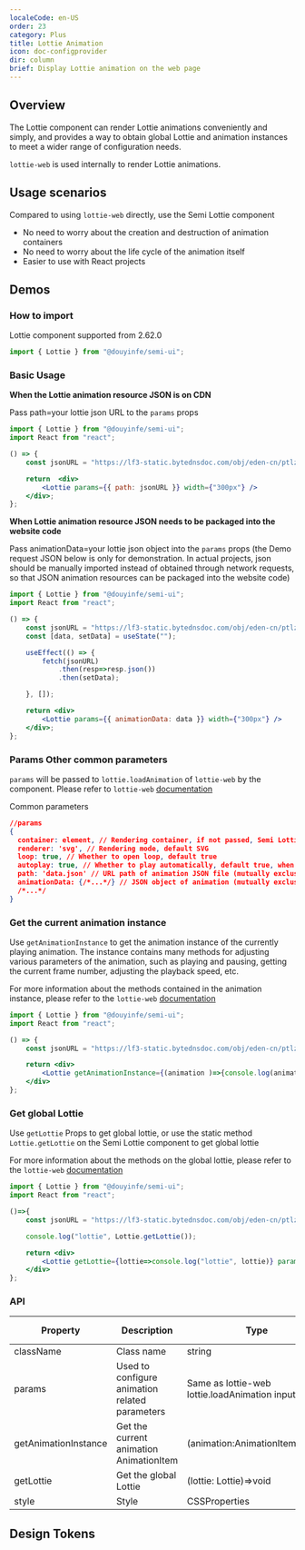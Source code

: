 ```yaml
---
localeCode: en-US
order: 23
category: Plus
title: Lottie Animation
icon: doc-configprovider
dir: column
brief: Display Lottie animation on the web page
---
```


## Overview

The Lottie component can render Lottie animations conveniently and simply, and provides a way to obtain global Lottie and animation instances to meet a wider range of configuration needs.

`lottie-web` is used internally to render Lottie animations.

## Usage scenarios

Compared to using `lottie-web` directly, use the Semi Lottie component

- No need to worry about the creation and destruction of animation containers
- No need to worry about the life cycle of the animation itself
- Easier to use with React projects

## Demos

### How to import

Lottie component supported from 2.62.0

```jsx
import { Lottie } from "@douyinfe/semi-ui";
```



### Basic Usage

**When the Lottie animation resource JSON is on CDN**

Pass path=your lottie json URL to the `params` props



```jsx live=true
import { Lottie } from "@douyinfe/semi-ui";
import React from "react";

() => {
    const jsonURL = "https://lf3-static.bytednsdoc.com/obj/eden-cn/ptlz_zlp/ljhwZthlaukjlkulzlp/root-web-sites/lottie_demo.json";

    return  <div>
        <Lottie params={{ path: jsonURL }} width={"300px"} />
    </div>;
};

```


**When Lottie animation resource JSON needs to be packaged into the website code**

Pass animationData=your lottie json object into the `params` props (the Demo request JSON below is only for demonstration. In actual projects, json should be manually imported instead of obtained through network requests, so that JSON animation resources can be packaged into the website code)

```jsx live=true
import { Lottie } from "@douyinfe/semi-ui";
import React from "react";

() => {
    const jsonURL = "https://lf3-static.bytednsdoc.com/obj/eden-cn/ptlz_zlp/ljhwZthlaukjlkulzlp/root-web-sites/lottie_demo.json";
    const [data, setData] = useState("");

    useEffect(() => {
        fetch(jsonURL)
            .then(resp=>resp.json())
            .then(setData);

    }, []);

    return <div>
        <Lottie params={{ animationData: data }} width={"300px"} />
    </div>;
};

```

### Params Other common parameters

`params` will be passed to `lottie.loadAnimation` of `lottie-web` by the component. Please refer to `lottie-web` [documentation](https://github.com/airbnb/lottie-web?tab=readme-ov-file#usage)

Common parameters

```json
//params
{
  container: element, // Rendering container, if not passed, Semi Lottie component will automatically configure and generate
  renderer: 'svg', // Rendering mode, default SVG
  loop: true, // Whether to open loop, default true
  autoplay: true, // Whether to play automatically, default true, when set to false, you need to manually play through the play method on the animation instance
  path: 'data.json' // URL path of animation JSON file (mutually exclusive with animationData)
  animationData: {/*...*/} // JSON object of animation (mutually exclusive with animationData)
  /*...*/
}
```


### Get the current animation instance

Use `getAnimationInstance` to get the animation instance of the currently playing animation. The instance contains many methods for adjusting various parameters of the animation, such as playing and pausing, getting the current frame number, adjusting the playback speed, etc.

For more information about the methods contained in the animation instance, please refer to the `lottie-web` [documentation](https://github.com/airbnb/lottie-web?tab=readme-ov-file#usage)

```jsx live=true
import { Lottie } from "@douyinfe/semi-ui";
import React from "react";

() => {
    const jsonURL = "https://lf3-static.bytednsdoc.com/obj/eden-cn/ptlz_zlp/ljhwZthlaukjlkulzlp/root-web-sites/lottie_demo.json";

    return <div>
        <Lottie getAnimationInstance={(animation )=>{console.log(animation);}} params={{ path: jsonURL }} width={"300px"} />;
    </div>
};
```

### Get global Lottie

Use `getLottie` Props to get global lottie, or use the static method `Lottie.getLottie` on the Semi Lottie component to get global lottie

For more information about the methods on the global lottie, please refer to the `lottie-web` [documentation](https://github.com/airbnb/lottie-web?tab=readme-ov-file#usage)

```jsx live=true
import { Lottie } from "@douyinfe/semi-ui";
import React from "react";

()=>{
    const jsonURL = "https://lf3-static.bytednsdoc.com/obj/eden-cn/ptlz_zlp/ljhwZthlaukjlkulzlp/root-web-sites/lottie_demo.json";

    console.log("lottie", Lottie.getLottie());

    return <div>
        <Lottie getLottie={lottie=>console.log("lottie", lottie)} params={{ path: jsonURL }} width={"300px"} />;
    </div>
};

```



### API

| Property | Description | Type | Default value |
|-----------|----------------------|--------------------------------------|-----|
| className | Class name | string | - |
| params | Used to configure animation related parameters | Same as lottie-web lottie.loadAnimation input | - |
| getAnimationInstance | Get the current animation AnimationItem | (animation:AnimationItem)=>void | - |
| getLottie | Get the global Lottie | (lottie: Lottie)=>void | - |
| style | Style | CSSProperties | - |

## Design Tokens

<DesignToken/>





